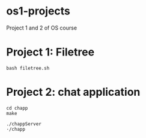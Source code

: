 # os1-projects

Project 1 and 2 of OS course

# Project 1: Filetree

```
bash filetree.sh
```

# Project 2: chat application

```
cd chapp
make
```

```
./chappServer
·/chapp
```


